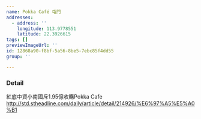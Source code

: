 ```yaml
---
name: Pokka Café 屯門
addresses:
  - address: ''
    longitude: 113.9778551
    latitude: 22.3926615
tags: []
previewImageUrl: ''
id: 12868a90-f8bf-5a56-8be5-7ebc85f4dd55
group: ''

---
```

### Detail
紅底中資小南國斥1.95億收購Pokka Cafe
http://std.stheadline.com/daily/article/detail/214926/%E6%97%A5%E5%A0%B1
